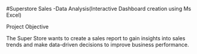 #Superstore Sales -Data Analysis(Interactive Dashboard creation using Ms Excel)

Project Objective

The Super Store wants to create a sales report to gain insights into sales trends and make data-driven decisions to improve business performance.
